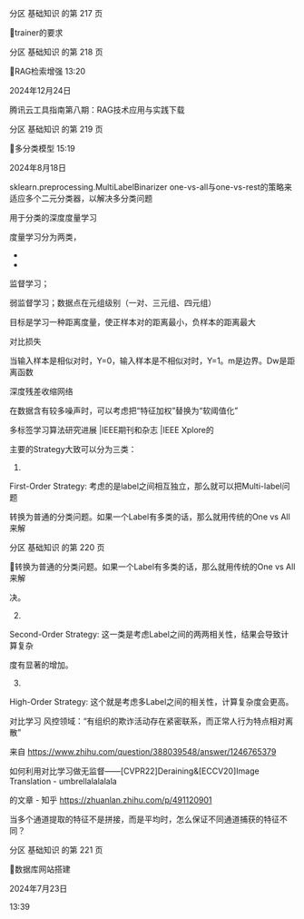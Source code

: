 分区 基础知识 的第 217 页

trainer的要求

分区 基础知识 的第 218 页

RAG检索增强
13:20

2024年12月24日

腾讯云工具指南第八期：RAG技术应用与实践下载

分区 基础知识 的第 219 页

多分类模型
15:19

2024年8月18日

sklearn.preprocessing.MultiLabelBinarizer
one-vs-all与one-vs-rest的策略来适应多个二元分类器，以解决多分类问题

用于分类的深度度量学习

度量学习分为两类，

-

-

监督学习；

弱监督学习；数据点在元组级别（一对、三元组、四元组）

目标是学习一种距离度量，使正样本对的距离最小，负样本的距离最大

对比损失

当输入样本是相似对时，Y=0，输入样本是不相似对时，Y=1。m是边界。Dw是距离函数

深度残差收缩网络

在数据含有较多噪声时，可以考虑把“特征加权”替换为“软阈值化”

多标签学习算法研究进展 |IEEE期刊和杂志 |IEEE Xplore的

主要的Strategy大致可以分为三类：

1.

First-Order Strategy: 考虑的是label之间相互独立，那么就可以把Multi-label问题

转换为普通的分类问题。如果一个Label有多类的话，那么就用传统的One vs All来解

分区 基础知识 的第 220 页

转换为普通的分类问题。如果一个Label有多类的话，那么就用传统的One vs All来解

决。

2.

Second-Order Strategy: 这一类是考虑Label之间的两两相关性，结果会导致计算复杂

度有显著的增加。

3.

High-Order Strategy: 这个就是考虑多Label之间的相关性，计算复杂度会更高。

对比学习
风控领域：“有组织的欺诈活动存在紧密联系，而正常人行为特点相对离散”

来自 <https://www.zhihu.com/question/388039548/answer/1246765379>

如何利用对比学习做无监督——[CVPR22]Deraining&[ECCV20]Image Translation - umbrellalalalala

的文章 - 知乎
https://zhuanlan.zhihu.com/p/491120901

当多个通道提取的特征不是拼接，而是平均时，怎么保证不同通道捕获的特征不同？

分区 基础知识 的第 221 页

数据库网站搭建

2024年7月23日

13:39